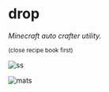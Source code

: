 # drop  
  
<i>Minecraft auto crafter utility.</i>

<sub>(close recipe book first)</sub>

![ss](https://github.com/user-attachments/assets/c214d06b-fdc8-4f43-b7a7-10b7b79e2cee)

![mats](https://github.com/user-attachments/assets/94cedbd3-ff0e-44af-8350-9b0dc15e50d2)
